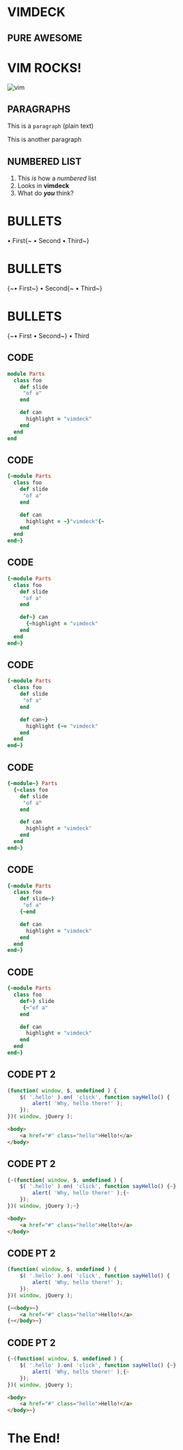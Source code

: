# VIMDECK

## PURE AWESOME


# VIM ROCKS!

![vim](vim.png)


## PARAGRAPHS

This is a `paragraph` (plain text)

This is another paragraph


## NUMBERED LIST

1. This _is_ how a *numbered* list
2. Looks in **vimdeck**
3. What do ***you*** think?


# BULLETS

• First{~
• Second
• Third~}


# BULLETS

{~• First~}
• Second{~
• Third~}


# BULLETS

{~• First
• Second~}
• Third


## CODE

```ruby
module Parts
  class foo
    def slide
     "of a"
    end

    def can
      highlight = "vimdeck"
    end
  end
end
```


## CODE

```ruby
{~module Parts
  class foo
    def slide
     "of a"
    end

    def can
      highlight = ~}"vimdeck"{~
    end
  end
end~}
```


## CODE

```ruby
{~module Parts
  class foo
    def slide
     "of a"
    end

    def~} can
      {~highlight = "vimdeck"
    end
  end
end~}
```


## CODE

```ruby
{~module Parts
  class foo
    def slide
     "of a"
    end

    def can~}
      highlight {~= "vimdeck"
    end
  end
end~}
```


## CODE

```ruby
{~module~} Parts
  {~class foo
    def slide
     "of a"
    end

    def can
      highlight = "vimdeck"
    end
  end
end~}
```


## CODE

```ruby
{~module Parts
  class foo
    def slide~}
     "of a"
    {~end

    def can
      highlight = "vimdeck"
    end
  end
end~}
```


## CODE

```ruby
{~module Parts
  class foo
    def~} slide
     {~"of a"
    end

    def can
      highlight = "vimdeck"
    end
  end
end~}
```


## CODE PT 2

```javascript
(function( window, $, undefined ) {
    $( '.hello' ).on( 'click', function sayHello() {
        alert( 'Why, hello there!' );
    });
})( window, jQuery );
```

```html
<body>
    <a href="#" class="hello">Hello!</a>
</body>
```


## CODE PT 2

```javascript
{~(function( window, $, undefined ) {
    $( '.hello' ).on( 'click', function sayHello() {~}
        alert( 'Why, hello there!' );{~
    });
})( window, jQuery );~}
```

```html
<body>
    <a href="#" class="hello">Hello!</a>
</body>
```


## CODE PT 2

```javascript
(function( window, $, undefined ) {
    $( '.hello' ).on( 'click', function sayHello() {
        alert( 'Why, hello there!' );
    });
})( window, jQuery );
```

```html
{~<body>~}
    <a href="#" class="hello">Hello!</a>
{~</body>~}
```


## CODE PT 2

```javascript
{~(function( window, $, undefined ) {
    $( '.hello' ).on( 'click', function sayHello() {~}
        alert( 'Why, hello there!' );{~
    });
})( window, jQuery );
```

```html
<body>
    <a href="#" class="hello">Hello!</a>
</body>~}
```


# The End!